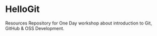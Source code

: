 # HelloGit
Resources Repository for One Day workshop about introduction to Git, GitHub &amp; OSS Development.
